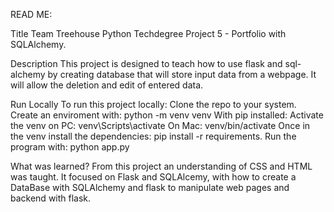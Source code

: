 READ ME:

Title
Team Treehouse Python Techdegree Project 5 - Portfolio with SQLAlchemy.

Description
This project is designed to teach how to use flask and sql-alchemy by creating database that will store input data from a webpage. It will allow the deletion and edit of entered data.

Run Locally
To run this project locally:
Clone the repo to your system.
Create an enviroment with: python -m venv venv
With pip installed:
Activate the venv on
PC: venv\Scripts\activate
On Mac: venv/bin/activate
Once in the venv install the dependencies: pip install -r requirements.
Run the program with: python app.py

What was learned?
From this project an understanding of CSS and HTML was taught. It focused on Flask and SQLAlcemy, with how to create a DataBase with SQLAlchemy and flask to manipulate web pages and backend with flask.
